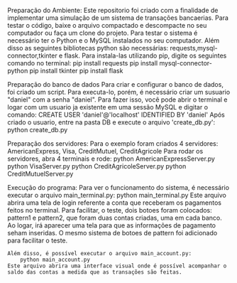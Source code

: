 
Preparação do Ambiente:
    Este repositorio foi criado com a finalidade de implementar uma simulação de um sistema de transações bancaerias.
    Para testar o código, baixe o arquivo compactado e descompacte no seu computador ou faça um clone do projeto.
    Para testar o sistema é necessário ter o Python e o MySQL instalados no seu computador.
    Além disso as seguintes bibliotecas python são necessárias: requests,mysql-connector,tkinter e flask. Para instala-las utilizando pip, digite os seguintes comando no terminal:
        pip install requests
        pip install mysql-connector-python
        pip install tkinter
        pip install flask

Preparação do banco de dados
    Para criar e configurar o banco de dados, foi criado um script. Para executa-lo, porém, é necessário criar um susuario "daniel" com a senha "daniel".
    Para fazer isso, você pode abrir o terminal e logar com um usuario ja existente em uma sessão MySQL e digitar o comando:
    CREATE USER 'daniel'@'localhost' IDENTIFIED BY 'daniel'
    Após criado o usuario, entre na pasta DB e execute o arquivo 'create_db.py':
        python create_db.py

Preparação dos servidores:
    Para o exemplo foram criados 4 servidores: AmericanExpress, Visa, CreditMutuel, CreditAgricole
    Para rodar os servidores, abra 4 terminais e rode:
        python AmericanExpressServer.py
        python VisaServer.py
        python CreditAgricoleServer.py
        python CreditMutuelServer.py

Execução do programa:
    Para ver o funcionamento do sistema, é necessário executar o arquivo main_terminal.py:
        python main_terminal.py
    Este arquivo abrira uma tela de login referente a conta que receberam os pagamentos feitos no terminal. Para facilitar, o teste, dois botoes foram colocados: pattern1 e pattern2, que foram duas contas criadas, uma em cada banco.
    Ao logar, irá aparecer uma tela para que as informações de pagamento seham inseridas. O mesmo sistema de botoes de pattern foi adicionado para facilitar o teste.

    Além disso, é possível executar o arquivo main_account.py:
        python main_account.py
    Este arquivo abrira uma interface visual onde é possível acompanhar o saldo das contas a medida que as transações são feitas.